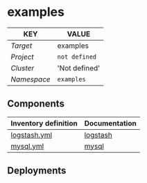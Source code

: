 # examples 

| KEY | VALUE |
| --- | --- |
| *Target* | examples |
| *Project*     | `not defined`|
| *Cluster*     |  'Not defined'  |
| *Namespace*   | `examples` |

## Components
| Inventory definition | Documentation |
| --- | --- |
|[logstash.yml](../../inventory/classes/components/logstash.yml)| [logstash](docs/logstash-readme.md)|
|[mysql.yml](../../inventory/classes/components/mysql.yml)| [mysql](docs/mysql-readme.md)|

## Deployments
